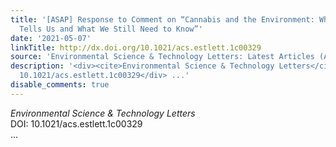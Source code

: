 ```yaml
---
title: '[ASAP] Response to Comment on “Cannabis and the Environment: What Science
  Tells Us and What We Still Need to Know”'
date: '2021-05-07'
linkTitle: http://dx.doi.org/10.1021/acs.estlett.1c00329
source: 'Environmental Science & Technology Letters: Latest Articles (ACS Publications)'
description: '<div><cite>Environmental Science & Technology Letters</cite></div><div>DOI:
  10.1021/acs.estlett.1c00329</div> ...'
disable_comments: true
---
```

<div><cite>Environmental Science & Technology Letters</cite></div><div>DOI: 10.1021/acs.estlett.1c00329</div> ...